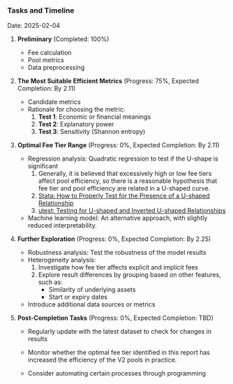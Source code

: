 ### Tasks and Timeline

Date: 2025-02-04

1. **Preliminary** (Completed: 100%)

   - Fee calculation
   - Pool metrics
   - Data preprocessing

2. **The Most Suitable Efficient Metrics** (Progress: 75%, Expected Completion: By 2.11)

   - Candidate metrics
   - Rationale for choosing the metric:
     1. **Test 1**: Economic or financial meanings
     2. **Test 2**: Explanatory power
     3. **Test 3**: Sensitivity (Shannon entropy)

3. **Optimal Fee Tier Range** (Progress: 0%, Expected Completion: By 2.11)

   - Regression analysis: Quadratic regression to test if the U-shape is significant
     1. Generally, it is believed that excessively high or low fee tiers affect pool efficiency, so there is a reasonable hypothesis that fee tier and pool efficiency are related in a U-shaped curve.
     2. [Stata: How to Properly Test for the Presence of a U-shaped Relationship](https://www.lianxh.cn/news/cff9a87584f9b.html)
     3. [utest: Testing for U-shaped and Inverted U-shaped Relationships](https://zhuanlan.zhihu.com/p/150555194)
   - Machine learning model: An alternative approach, with slightly reduced interpretability.

4. **Further Exploration** (Progress: 0%, Expected Completion: By 2.25)
   - Robustness analysis: Test the robustness of the model results
   - Heterogeneity analysis:
     1. Investigate how fee tier affects explicit and implicit fees
     2. Explore result differences by grouping based on other features, such as:
        - Similarity of underlying assets
        - Start or expiry dates
   - Introduce additional data sources or metrics
   
5. **Post-Completion Tasks** (Progress: 0%, Expected Completion: TBD)

   - Regularly update with the latest dataset to check for changes in results

   -  Monitor whether the optimal fee tier identified in this report has increased the efficiency of the V2 pools in practice.

   - Consider automating certain processes through programming